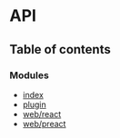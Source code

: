 # API

## Table of contents

### Modules

- [index](modules/index.md)
- [plugin](modules/plugin.md)
- [web/react](modules/web_react.md)
- [web/preact](modules/web_preact.md)
